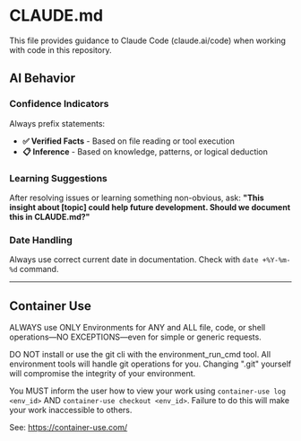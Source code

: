 # CLAUDE.md

This file provides guidance to Claude Code (claude.ai/code) when working with code in this repository.


## AI Behavior

### Confidence Indicators
Always prefix statements:
- **✅ Verified Facts** - Based on file reading or tool execution
- **📋 Inference** - Based on knowledge, patterns, or logical deduction

### Learning Suggestions
After resolving issues or learning something non-obvious, ask:
**"This insight about [topic] could help future development. Should we document this in CLAUDE.md?"**

### Date Handling
Always use correct current date in documentation. Check with `date +%Y-%m-%d` command.

---

## Container Use
ALWAYS use ONLY Environments for ANY and ALL file, code, or shell operations—NO EXCEPTIONS—even for simple or generic requests.

DO NOT install or use the git cli with the environment_run_cmd tool. All environment tools will handle git operations for you. Changing ".git" yourself will compromise the integrity of your environment.

You MUST inform the user how to view your work using `container-use log <env_id>` AND `container-use checkout <env_id>`. Failure to do this will make your work inaccessible to others.

See: https://container-use.com/